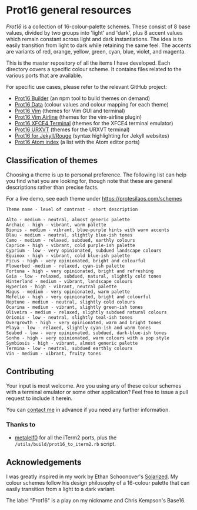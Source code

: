 # Prot16 general resources

*Prot16* is a collection of 16-colour-palette schemes. These consist of 8 base values, divided by two groups into 'light' and 'dark', plus 8 accent values which remain constant across light and dark instantiations. The idea is to easily transition from light to dark while retaining the same feel. The accents are variants of red, orange, yellow, green, cyan, blue, violet, and magenta.

This is the master repository of all the items I have developed. Each directory covers a specific colour scheme. It contains files related to the various ports that are available. 

For specific use cases, please refer to the relevant GitHub project:

- [Prot16 Builder](https://github.com/protesilaos/prot16-builder) (an npm tool to build themes on demand)
- [Prot16 Data](https://github.com/protesilaos/prot16-data) (colour values and colour mapping for each theme)
- [Prot16 Vim](https://github.com/protesilaos/prot16-vim) (themes for Vim GUI and terminal)
- [Prot16 Vim Airline](https://github.com/protesilaos/prot16-vim-airline) (themes for the vim-airline plugin)
- [Prot16 XFCE4 Terminal](https://github.com/protesilaos/prot16-xfce4-terminal) (themes for the XFCE4 terminal emulator)
- [Prot16 URXVT](https://github.com/protesilaos/prot16-urxvt) (themes for the URXVT terminal)
- [Prot16 for Jekyll/Rouge](https://github.com/protesilaos/prot16-jekyll-rouge) (syntax highlighting for Jekyll websites)
- [Prot16 Atom index](https://github.com/protesilaos/prot16-atom-index) (a list with the Atom editor ports)

## Classification of themes

Choosing a theme is up to personal preference. The following list can help you find what you are looking for, though note that these are general descriptions rather than precise facts.

For a live demo, see each theme under https://protesilaos.com/schemes

```
Theme name - level of contrast - short description

Alto - medium - neutral, almost generic palette
Archaic - high - vibrant, warm palette
Bionis - medium - vibrant, blue-purple hints with warm accents
Blau - medium - neutral, slightly blue-ish tones
Camo - medium - relaxed, subdued, earthly colours
Caprice - high - vibrant, cold purple-ish palette
Cyprium - low - very opinionated, subdued landscape colours
Equinox - high - vibrant, cold blue-ish palette
Ficus - high - very opinionated, bright and colourful
Flowerbed -medium - relaxed, cyan-ish palette
Fortuna - high - very opinionated, bright and refreshing
Gaia - low - relaxed, subdued, natural, slightly cold tones
Hinterland - medium - vibrant, landscape colours
Hyperion - high - vibrant, neutral palette
Magus - medium - very opinionated, warm palette
Nefelio - high - very opinionated, bright and colourful
Neptune - medium - neutral, slightly cold colours
Ocarina - medium - vibrant, slightly green-ish tones
Oliveira - medium - relaxed, slightly subdued natural colours
Orionis - low - neutral, slightly teal-ish tones
Overgrowth - high - very opinionated, warm and bright tones
Playa - low - relaxed, slightly cyan-ish and warm tones
Seabed - low - very opinionated, subdued, dark-blue-ish tones
Sonho - high - very opinionated, warm colours with a pop style
Symbiosis - high - vibrant, almost generic palette
Termina - low - neutral, subdued earthly colours
Vin - medium - vibrant, fruity tones
```

## Contributing

Your input is most welcome. Are you using any of these colour schemes with a terminal emulator or some other application? Feel free to issue a pull request to include it herein.

You can [contact me](https://protesilaos.com/contact/) in advance if you need any further information.

### Thanks to

- [metalelf0](https://github.com/metalelf0) for all the iTerm2 ports, plus the `/utils/build/prot16_to_iterm2.rb` script.

## Acknowledgements

I was greatly inspired in my work by Ethan Schoonover's [Solarized](http://ethanschoonover.com/solarized). My colour schemes follow his design philosophy of a 16-colour palette that can easily transition from a light to a dark variant.

The label "Prot16" is a play on my nickname and Chris Kempson's Base16.
